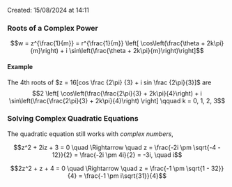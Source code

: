 Created: 15/08/2024 at 14:11

### Roots of a Complex Power
$$w = z^{\frac{1}{m}} = r^{\frac{1}{m}} \left[ \cos\left(\frac{\theta + 2k\pi}{m}\right) + i \sin\left(\frac{\theta + 2k\pi}{m}\right)\right]$$
#### Example
The 4th roots of $z = 16[cos \frac {2\pi} {3} + i sin \frac {2\pi}{3}]$ are
$$2 \left[ \cos\left(\frac{\frac{2\pi}{3} + 2k\pi}{4}\right) + i \sin\left(\frac{\frac{2\pi}{3} + 2k\pi}{4}\right) \right] \qquad k = 0, 1, 2, 3$$
### Solving Complex Quadratic Equations
The quadratic equation still works with *complex numbers*,

$$z^2 + 2iz + 3 = 0 \quad \Rightarrow \quad z = \frac{-2i \pm \sqrt{-4 - 12}}{2} = \frac{-2i \pm 4i}{2} = -3i, \quad i$$

$$2z^2 + z + 4 = 0 \quad \Rightarrow \quad z = \frac{-1 \pm \sqrt{1 - 32}}{4} = \frac{-1 \pm i\sqrt{31}}{4}$$
